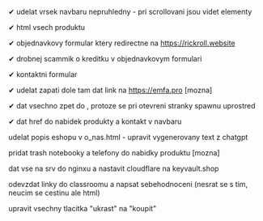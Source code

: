 ✔ udelat vrsek navbaru nepruhledny - pri scrollovani jsou videt elementy

✔ html vsech produktu

✔ objednavkovy formular ktery redirectne na https://rickroll.website 

✔ drobnej scammik o kreditku v objednavkovym formulari

✔ kontaktni formular

✔ udelat zapati dole tam dat link na https://emfa.pro [mozna]

✔ dat vsechno zpet do <body>, protoze se pri otevreni stranky spawnu uprostred

✔ dat href do nabidek produkty a kontakt v navbaru

udelat popis eshopu v o_nas.html - upravit vygenerovany text z chatgpt

pridat trash notebooky a telefony do nabidky produktu [mozna]

dat vse na srv do nginxu a nastavit cloudflare na keyvault.shop

odevzdat linky do classroomu a napsat sebehodnoceni (nesrat se s tim, neucim se cestinu ale html)

upravit vsechny tlacitka "ukrast" na "koupit"
